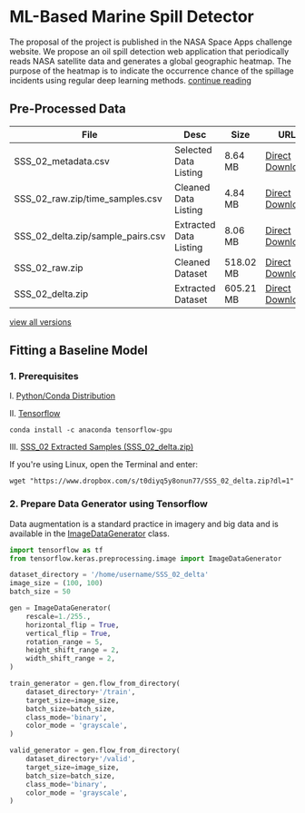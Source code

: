# ML-Based Marine Spill Detector


The proposal of the project is published in the NASA Space Apps challenge website. We propose an oil spill detection web application that periodically reads NASA satellite data and generates a global geographic heatmap. The purpose of the heatmap is to indicate the occurrence chance of the spillage incidents using regular deep learning methods. [continue reading](Proposal.md)


## Pre-Processed Data

| File  | Desc | Size | URL |
| ------------- | ------------- |------------- |------------- |
| SSS_02_metadata.csv  | Selected Data Listing | 8.64 MB | [Direct Download](https://www.dropbox.com/s/zoef50qn5rcnsdf/SSS_02_metadata.csv?dl=1) |
| SSS_02_raw.zip/time_samples.csv  | Cleaned Data Listing | 4.84 MB | [Direct Download](https://www.dropbox.com/s/oo52lhxypfvdmdb/SSS_02_raw_time_samples.csv?dl=1) |
| SSS_02_delta.zip/sample_pairs.csv  | Extracted Data Listing | 8.06 MB | [Direct Download](https://www.dropbox.com/s/24rghn8jl352cer/SSS_02_delta_sample_pairs.csv?dl=1) |
| SSS_02_raw.zip  | Cleaned Dataset  | 518.02 MB | [Direct Download](https://www.dropbox.com/s/jhz8uytpkty38n7/SSS_02_raw.zip?dl=1) |
| SSS_02_delta.zip  | Extracted Dataset  | 605.21 MB | [Direct Download](https://www.dropbox.com/s/t0diyq5y8onun77/SSS_02_delta.zip?dl=1) |
[view all versions](/data)


## Fitting a Baseline Model

### 1. Prerequisites
I. [Python/Conda Distribution](https://docs.conda.io/en/latest/miniconda.html)
    
II. [Tensorflow](https://docs.anaconda.com/anaconda/user-guide/tasks/tensorflow/)
```
conda install -c anaconda tensorflow-gpu
```

III. [SSS_02 Extracted Samples (SSS_02_delta.zip)](/data)

If you're using Linux, open the Terminal and enter:
 ```terminal
 wget "https://www.dropbox.com/s/t0diyq5y8onun77/SSS_02_delta.zip?dl=1"
 ```

### 2. Prepare Data Generator using Tensorflow

Data augmentation is a standard practice in imagery and big data and is available in the [ImageDataGenerator](https://www.tensorflow.org/api_docs/python/tf/keras/preprocessing/image/ImageDataGenerator) class.


```Python
import tensorflow as tf
from tensorflow.keras.preprocessing.image import ImageDataGenerator

dataset_directory = '/home/username/SSS_02_delta'
image_size = (100, 100)
batch_size = 50

gen = ImageDataGenerator(
    rescale=1./255.,
    horizontal_flip = True,
    vertical_flip = True,
    rotation_range = 5,
    height_shift_range = 2,
    width_shift_range = 2,
)

train_generator = gen.flow_from_directory(
    dataset_directory+'/train',
    target_size=image_size,
    batch_size=batch_size,
    class_mode='binary',
    color_mode = 'grayscale',
)

valid_generator = gen.flow_from_directory(
    dataset_directory+'/valid',
    target_size=image_size,
    batch_size=batch_size,
    class_mode='binary',
    color_mode = 'grayscale',
)
```




